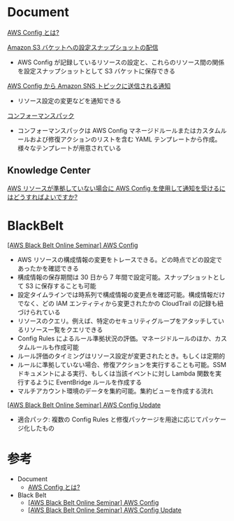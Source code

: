 # Document

[AWS Config とは?](https://docs.aws.amazon.com/ja_jp/config/latest/developerguide/WhatIsConfig.html)


[Amazon S3 バケットへの設定スナップショットの配信](https://docs.aws.amazon.com/ja_jp/config/latest/developerguide/deliver-snapshot-cli.html)

* AWS Config が記録しているリソースの設定と、これらのリソース間の関係を設定スナップショットとして S3 バケットに保存できる


[AWS Config から Amazon SNS トピックに送信される通知](https://docs.aws.amazon.com/ja_jp/config/latest/developerguide/notifications-for-AWS-Config.html)

* リソース設定の変更などを通知できる


[コンフォーマンスパック](https://docs.aws.amazon.com/ja_jp/config/latest/developerguide/conformance-packs.html)

* コンフォーマンスパックは AWS Config マネージドルールまたはカスタムルールおよび修復アクションのリストを含む YAML テンプレートから作成。様々なテンプレートが用意されている



## Knowledge Center

[AWS リソースが準拠していない場合に AWS Config を使用して通知を受けるにはどうすればよいですか?](https://aws.amazon.com/jp/premiumsupport/knowledge-center/config-resource-non-compliant/)



# BlackBelt

[[AWS Black Belt Online Seminar] AWS Config](https://pages.awscloud.com/rs/112-TZM-766/images/20190618_AWS-Blackbelt_Config.pdf)

* AWS リソースの構成情報の変更をトレースできる。どの時点でどの設定であったかを確認できる
* 構成情報の保存期間は 30 日から 7 年間で設定可能。スナップショットとして S3 に保存することも可能
* 設定タイムラインでは時系列で構成情報の変更点を確認可能。構成情報だけでなく、どの IAM エンティティから変更されたかの CloudTrail の記録も紐づけられている
* リソースのクエリ。例えば、特定のセキュリティグループをアタッチしているリソース一覧をクエリできる
* Config Rules によるルール準拠状況の評価。マネージドルールのほか、カスタムルールも作成可能
* ルール評価のタイミングはリソース設定が変更されたとき。もしくは定期的
* ルールに準拠していない場合、修復アクションを実行することも可能。SSM ドキュメントによる実行、もしくは当該イベントに対し Lambda 関数を実行するように EventBridge ルールを作成する
* マルチアカウント環境のデータを集約可能。集約ビューを作成する流れ


[[AWS Black Belt Online Seminar] AWS Config Update](https://pages.awscloud.com/rs/112-TZM-766/images/20201208_AWSBlackBelt_ConfigUpdate_A.pdf)

* 適合パック: 複数の Config Rules と修復パッケージを用途に応じてパッケージ化したもの



# 参考

* Document
  * [AWS Config とは?](https://docs.aws.amazon.com/ja_jp/config/latest/developerguide/WhatIsConfig.html)
* Black Belt
  * [[AWS Black Belt Online Seminar] AWS Config](https://pages.awscloud.com/rs/112-TZM-766/images/20190618_AWS-Blackbelt_Config.pdf)
  * [[AWS Black Belt Online Seminar] AWS Config Update](https://pages.awscloud.com/rs/112-TZM-766/images/20201208_AWSBlackBelt_ConfigUpdate_A.pdf)


